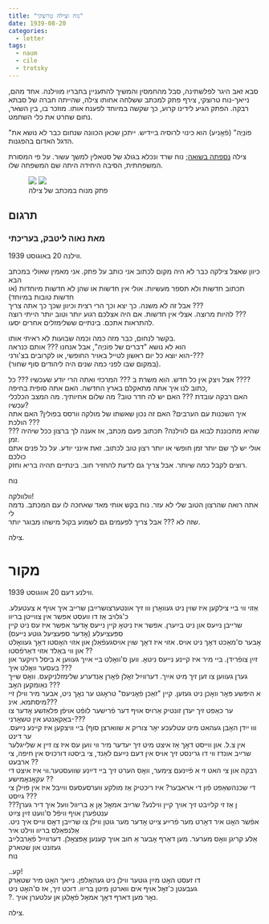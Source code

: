 ```yaml
---
title: "נוח וצילה טרוצקי"
date: 1939-08-20
categories:
  - letter
tags:
  - naum
  - cile
  - trotsky
---
```


סבא זאב היגר לפלשתינה, סבל מהחמסין והמשיך להתעניין בחבריו מווילנה.
אחד מהם, נייאך-נוח טרוצקי, צירף פתק למכתב ששלחה אחותו צילה, שהייתה חברה של סבתא רבקה.
הפתק הגיע לידינו קרוע, כך שקשה במיוחד לפענח אותו.
מוזכר בו, בין השאר, נחום שחרט את כלי השחמט.

"פוֹנְיֶה" (פֿאׇניע) הוא כינוי לרוסיה ביידיש.
ייתכן שכאן הכוונה שנחום כבר לא נושא את הדגל האדום בהפגנות.

צילה [נספתה בשואה](https://namesfs.yadvashem.org/YADVASHEM///24022032_368_1634/252.jpg);
נוח שרד ונכלא בגולג של סטאלין למשך עשור.
על פי המסורת המשפחתית, הסיבה היחידה היתה שם המשפחה שלו.

<figure class="half">
    <a href="/pupko-papers/assets/images/1939-08-20-neyach-cile-1.jpg"><img src="/pupko-papers/assets/images/1939-08-20-neyach-cile-1.jpg"></a>
    <a href="/pupko-papers/assets/images/1939-08-20-neyach-cile-2.jpg"><img src="/pupko-papers/assets/images/1939-08-20-neyach-cile-2.jpg"></a>
    <figcaption>פתק מנוח במכתב של צילה</figcaption>
</figure>

## תרגום
### מאת נאוה ליטבק, בעריכתי

ווילנה 20 באוגוסט 1939.

כיוון שאצל צילקה כבר לא היה מקום לכתוב אני כותב על פתק. אני מאמין שאולי במכתב הבא  
תכתוב חדשות ולא תספר מעשיות. אולי אין חדשות או שהן לא חדשות מיוחדות (או חדשות טובות במיוחד)  
אבל זה לא משנה. כך יצא וכך הרי רצית וכיוון שכך כך אתה צריך ???  
להיות מרוצה. אצלי אין חדשות. אם היה אצלכם רגוע יותר וטוב יותר הייתי רוצה ???  
להתראות אתכם. בינתיים ששלימזלים אחרים יסעו.  

בקשר לנחום, כבר מזה כמה וכמה שבועות לא ראיתי אותו.  
הוא לא נושא "דברים של פוֹניֶה", אבל אנחנו ??? אותם כנראה  
הוא יוצא כל יום ראשון לטייל באויר החופשי, או לקרובים בצ'ורני-???  
(במקום שבו לפני כמה שנים היה ליהודים סוף שחור).  

אצל ויצק אין כל חדש. הוא משרת ב ??? המרכזי ואתה הרי יודע שעכשיו ??? כל ????  
כתוב לנו איך אתה מתאקלם בארץ החדשה. האם אתה סופית בחיפה,  
האם רבקה עובדת ??? האם יש לה חדר טוב? מה שלום אחיותיך. מה המצב הכלכלי עכשיו?  
איך השכנות עם הערבים? האם זה נכון שאשתו של מולקה וורסס בפולין? האם אתה הולכת ???  
??? שהיא מתכוננת לבוא גם לווילנה? תכתוב פעם מכתב, אז אענה לך ברצון ככל שיהיה זמן.  
אולי יש לך שם יותר זמן חופשי או יותר רצון טוב לכתוב. זאת אינני יודע. על כל פנים אתם כולכם  
רוצים לקבל כמה שיותר. אבל צריך גם לדעת להחזיר חוב. בינתיים תהיה בריא וחזק.  

נוח  

וולוולקה!  
אתה רואה שהרצון הטוב שלי לא עזר. נוח בקש אותי מאד שאחכה לו עם המכתב. נדמה לי  
שזה לא ??? אבל צריך לפעמים גם לשמוע בקול מישהו מבוגר יותר.  

צילה.

# מקור

ווילנע דעם 20 אווגוסט 1939.

אַזוי ווי ביי צילקען איז שוין ניט געוואׇרן ווו זיך אונטערצושרײַבן שרייב איך אויף א צעטעלע. כ'גלויב אַז דו וועסט אפשר אין צווייטן בריוו  
שרייבן נײַעס און ניט בײַערן. אפשר איז ניטאׇ קיין נייעס אׇדער אפשר איז עס ניט קיין ספּעציעלע (אׇדער ספעציעל גוטע נייעס)  
אׇבער ס'מאַכט דאׇך ניט אויס. אזוי איז דאׇך שוין אויסגעפֿאַלן און אזוי האׇסטו דאׇך געוואׇלט און ווי באַלד אזוי דאַרפֿסטו ??  
זײַן צופֿרידן. ביי מיר איז קיינע נייעס ניטאׇ. ווען ס'וואׇלט ביי אײַך געווען א ביסל רויִקער און בעסער וואׇלט  איך ???  
גערן געווען צו זען זיך מיט אײַך. דערווײַל זאׇלן פֿאׇרן אַנדערע שלימזלניקעס. וואׇס שייך נאַומקען האׇב ???  
א היפּשע פּאׇר וואׇכן ניט געזען. קיין "זאַכן פֿאׇניעס" טראׇגט ער נאׇך ניט, אבער מיר ווילן זיי מיסתמא.  אינ???  
ער כאַפט זיך יעדן זונטיק אַרויס אויף דער פֿרישער לופֿט אויפֿן פּלאַזשע אׇדער צו באַקאַנטע אין טשאׇרני-???  
וווּ ייִדן האׇבן געהאט מיט עטלעכע יאׇר צוריק א שווארצן סוף) ביי וויצקען איז קיינע נײַעס. ער דינט  
אין צ.ל. און ווייסט דאׇך אַז איצט מיט זיך יעדער מיר ווי ווען עס איז צו זיין א שלייגלער  
שרײַב אונדז ווי דו גרינסט זיך אויס  אין דעם נײַעם לאַנד, צי ביסטו דורכויס אין חיפה, צי ארבעט ??  
רבקה און צי האט זי א פֿײַנעם צימער, וואׇס הערט זיך ביי דײַנע שוועסטער.ווי איז איצט די עקאׇנאׇמישע ??  
די שכנהשאַפט  פֿון די אראבער? איז  ריכטיק אַז מולקע ווערסעסעס ווײַבל איז אין פּוילן צי גײַסט ???  
???ן אַז זי קלײַבט זיך אויך קיין ווילנע? שרײַב אמאׇל אׇן אַ בריוול וועל איך דיר גערן ענטפֿערן אויף וויפֿל ס'וועט זײַן צײַט  
אפֿשר האׇט איר דאׇרט מער פֿרײַע צייט אׇדער מער גוטן ווילן צו שרײַבן דאׇס ווייס איך ניט. אַלנפאַלס בריוו ווילט איר  
אַלע קריגן וואׇס מערער. מען דאַרף אׇבער אַ חוב אויך קענען אׇפּצאׇלן. דערווײַל פֿאַרבלײַב געזונט און שטארק  
נוח  
  
..קע!  
דו זעסט האׇט מײַן גוטער ווילן ניט געהאׇלפן. נייאך האׇט מיר שטאַרק  
געבעטן כ'זאׇל אויף אים ווארטן מיטן בריוו. דוכט זיך, אז ס'האׇט ניט  
?. נאׇר מען דארף דאׇך אמאׇל פֿאׇלגן אן עלטערן אויך.  

צילה.  
